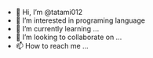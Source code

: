 - 👋 Hi, I’m @tatami012
- 👀 I’m interested in programing language 
- 🌱 I’m currently learning ...
- 💞️ I’m looking to collaborate on ...
- 📫 How to reach me ...

<!---
tatami012/tatami012 is a ✨ special ✨ repository because its `README.md` (this file) appears on your GitHub profile.
You can click the Preview link to take a look at your changes.
--->
